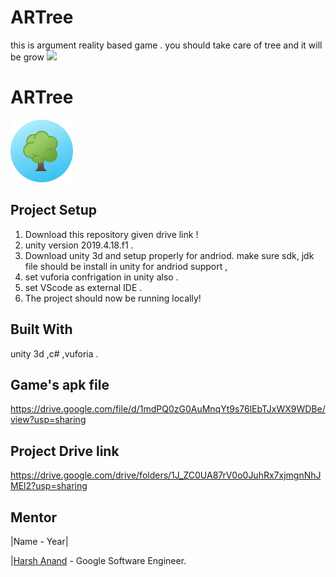 # ARTree
this is argument reality based game . you should take care of tree and it will be grow 
<a href="https://devlup-labs.github.io"><img src="https://img.shields.io/badge/Developed%20under-Winter%20of%20Code%2C%20DevlUp%20Labs-blue"/></a>

# ARTree
<img src='https://github.com/Rohitdoyal/ARTree/blob/main/circle-cropped%20(8).png?raw=true' height="100px">

## Project Setup
1. Download this repository given drive link !
2. unity version 2019.4.18.f1 .
3. Download unity 3d and setup properly for andriod. make sure sdk, jdk file should be install in unity for andriod support ,
5. set vuforia confrigation in unity also  . 
6. set VScode as external IDE .
7. The project should now be running locally!

## Built With
unity 3d ,c# ,vuforia .

## Game's apk file 
https://drive.google.com/file/d/1mdPQ0zG0AuMnqYt9s76lEbTJxWX9WDBe/view?usp=sharing

## Project Drive link 
https://drive.google.com/drive/folders/1J_ZC0UA87rV0o0JuhRx7xjmgnNhJMEl2?usp=sharing

## Mentor 
|Name - Year|

|[Harsh Anand](https://github.com/harsh-not-haarsh) - Google Software Engineer.
